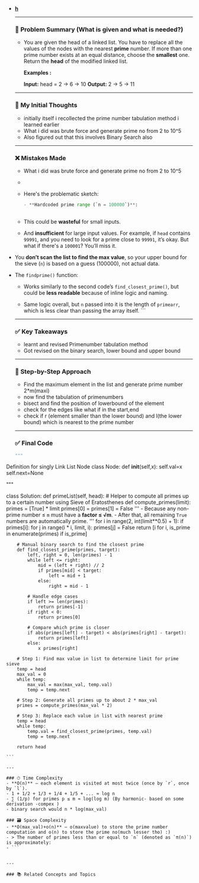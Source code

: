 
- **[h](l)**
    
    ---

    ### 🧾 Problem Summary (What is given and what is needed?) 
    - You are given the head of a linked list. You have to replace all the values of the nodes with the nearest **prime** number. If more than one prime number exists at an equal distance, choose the **smallest** one. Return the **head** of the modified linked list.

		**Examples :**
		
		**Input:** head = 2 → 6 → 10
		**Output:** 2 → 5 → 11

    ---

    ### 💭 My Initial Thoughts
    - initially itself i recollected the prime number tabulation method i learned earlier
    - What i did was brute force and generate prime no from 2 to 10^5
    - Also figured out that this involves Binary Search also
    ---

    ### ❌ Mistakes Made
    - What i did was brute force and generate prime no from 2 to 10^5
    - 
    - Here's the problematic sketch:
      ```python
      - **Hardcoded prime range (`n = 100000`)**:
    
    - This could be **wasteful** for small inputs.
        
    - And **insufficient** for large input values. For example, if `head` contains `99991`, and you need to look for a prime close to `99991`, it’s okay. But what if there's a `100001`? You’ll miss it.
        
- You **don’t scan the list to find the max value**, so your upper bound for the sieve (`n`) is based on a guess (100000), not actual data.
    
- The `findprime()` function:
    
    - Works similarly to the second code’s `find_closest_prime()`, but could be **less readable** because of inline logic and naming.
        
    - Same logic overall, but `n` passed into it is the length of `primearr`, which is less clear than passing the array itself.
           ```

    ---

    ### ✅ Key Takeaways
    - learnt and revised Primenumber tabulation method
    - Got revised on the binary search, lower bound and upper bound

    ---

    ### 🧭 Step-by-Step Approach
    -  Find the maximum element in the list and generate prime number 2*m(maxi)
    - now find the tabulation of primenumbers
    - bisect and find the position of lowerbound of the element
    - check for the edges like what if in the start,end
    - check if r (element smaller than the lower bound) and l(the lower bound) which is nearest to the prime number
    
    ---

    ### ✅ Final Code

    ```python
    """
Definition for singly Link List Node
class Node:
    def __init__(self,x):
        self.val=x
        self.next=None

"""

class Solution:
    def primeList(self, head):
        # Helper to compute all primes up to a certain number using Sieve of Eratosthenes
        def compute_primes(limit):
            primes = [True] * limit
            primes[0] = primes[1] = False
            '''
            - Because any non-prime number ≤ `m` must have a **factor ≤ √m**.
		    - After that, all remaining `True` numbers are automatically prime.
            '''
            for i in range(2, int(limit**0.5) + 1): 
                if primes[i]:
                    for j in range(i * i, limit, i):
                        primes[j] = False
            return [i for i, is_prime in enumerate(primes) if is_prime]

        # Manual binary search to find the closest prime
        def find_closest_prime(primes, target):
            left, right = 0, len(primes) - 1
            while left <= right:
                mid = (left + right) // 2
                if primes[mid] < target:
                    left = mid + 1
                else:
                    right = mid - 1

            # Handle edge cases
            if left >= len(primes):
                return primes[-1]
            if right < 0:
                return primes[0]

            # Compare which prime is closer
            if abs(primes[left] - target) < abs(primes[right] - target):
                return primes[left]
            else:
                x primes[right]

        # Step 1: Find max value in list to determine limit for prime sieve
        temp = head
        max_val = 0
        while temp:
            max_val = max(max_val, temp.val)
            temp = temp.next

        # Step 2: Generate all primes up to about 2 * max_val
        primes = compute_primes(max_val * 2)

        # Step 3: Replace each value in list with nearest prime
        temp = head
        while temp:
            temp.val = find_closest_prime(primes, temp.val)
            temp = temp.next

        return head
     
    ```

    ---

    ### ⏱ Time Complexity
    - **O(n)** — each element is visited at most twice (once by `r`, once by `l`).
    - 1 + 1/2 + 1/3 + 1/4 + 1/5 + ... ≈ log n
    - ∑ (1/p) for primes p ≤ m ≈ log(log m) (By harmonic- based on some derivation -compex )
    - binary search would n * log(max_val)

    ### 🗃 Space Complexity
    - **O(max_val)+o(n)** — o(maxvalue) to store the prime number computation and o(n) to store the prime no(much lesser tho) :) 
    - > The number of primes less than or equal to `n` (denoted as `π(n)`) is approximately:
    - ```
		

    ---

    ### 📚 Related Concepts and Topics
